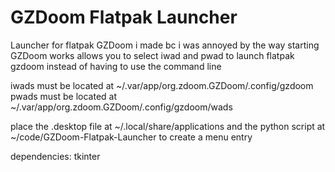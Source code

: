 # GZDoom Flatpak Launcher

Launcher for flatpak GZDoom i made bc i was annoyed by the way starting GZDoom works
allows you to select iwad and pwad to launch flatpak gzdoom instead of having to use the command line

iwads must be located at ~/.var/app/org.zdoom.GZDoom/.config/gzdoom
pwads must be located at ~/.var/app/org.zdoom.GZDoom/.config/gzdoom/wads

place the .desktop file at ~/.local/share/applications and the python script at ~/code/GZDoom-Flatpak-Launcher to create a menu entry

dependencies: tkinter
